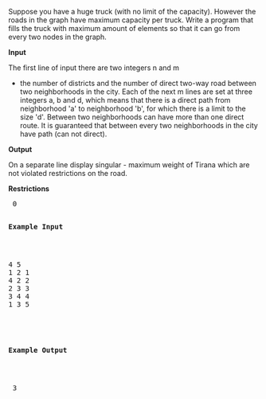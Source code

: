 Suppose you have a huge truck (with no limit of the capacity). However the roads in the graph have maximum capacity per truck.
Write a program that fills the truck with maximum amount of elements so that it can go from every two nodes in the graph.

<b>Input</b>

 The first line of input there are two integers n and m
 - the number of districts and the number of
 direct two-way road between two neighborhoods in the city.
 Each of the next m lines are set at three integers a, b and d,
 which means that there is a direct path from neighborhood 'a' to neighborhood 'b', for which there is a limit to the size 'd'.
 Between two neighborhoods can have more than one direct route. It is guaranteed that between every two neighborhoods in the
 city have path (can not direct).

 <b>Output</b>

 On a separate line display singular - maximum weight of Tirana which are not violated
 restrictions on the road.

 <b>Restrictions</b>
 <pre>
 0 <n ≤ 1000,
 0 <m ≤ 50000
 1 ≤ a, b ≤ n,
 (a ≠ b) 1 ≤ d ≤ 1000
 </pre>
 
 <b>Example Input</b>
 <pre>
4 5
1 2 1
4 2 2
2 3 3
3 4 4
1 3 5
 </pre>
 
 <b>Example Output</b>
 <pre>
 3
 </pre>